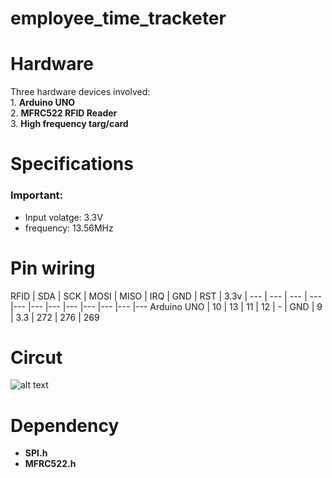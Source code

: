 # employee_time_tracketer

# Hardware
Three hardware devices involved: <br />
    1. **Arduino UNO** <br />
    2. **MFRC522 RFID Reader**\
    3. **High frequency targ/card**

# Specifications
### Important:
* Input volatge: 3.3V
* frequency: 13.56MHz

# Pin wiring
RFID | SDA | SCK | MOSI | MISO | IRQ | GND | RST | 3.3v |
--- | --- | --- | --- |--- |--- |--- |--- |--- |--- |--- |---
Arduino UNO | 10 | 13 | 11 | 12 | - | GND | 9 | 3.3 | 272 | 276 | 269

# Circut

![alt text](https://circuits4you.com/wp-content/uploads/2018/10/RFID-Reader-RC522-interface-with-Arduino.jpg)

# Dependency
* **SPI.h**
* **MFRC522.h**
